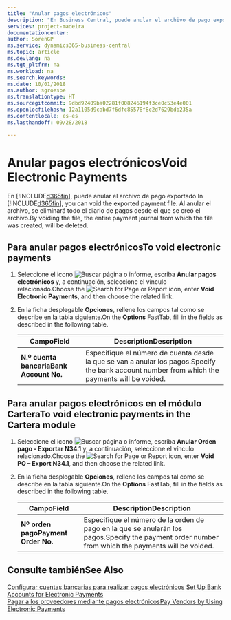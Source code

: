 ```yaml
---
title: "Anular pagos electrónicos"
description: "En Business Central, puede anular el archivo de pago exportado. Al anular el archivo, se eliminará todo el diario de pagos desde el que se creó el archivo."
services: project-madeira
documentationcenter: 
author: SorenGP
ms.service: dynamics365-business-central
ms.topic: article
ms.devlang: na
ms.tgt_pltfrm: na
ms.workload: na
ms.search.keywords: 
ms.date: 10/01/2018
ms.author: sgroespe
ms.translationtype: HT
ms.sourcegitcommit: 9dbd92409ba02281f008246194f3ce0c53e4e001
ms.openlocfilehash: 12a1105d9cabd7f6dfc85578f8c2d7629bdb235a
ms.contentlocale: es-es
ms.lasthandoff: 09/28/2018

---
```

# <a name="void-electronic-payments"></a><span data-ttu-id="51764-104">Anular pagos electrónicos</span><span class="sxs-lookup"><span data-stu-id="51764-104">Void Electronic Payments</span></span>
<span data-ttu-id="51764-105">En [!INCLUDE[d365fin](../../includes/d365fin_md.md)], puede anular el archivo de pago exportado.</span><span class="sxs-lookup"><span data-stu-id="51764-105">In [!INCLUDE[d365fin](../../includes/d365fin_md.md)], you can void the exported payment file.</span></span> <span data-ttu-id="51764-106">Al anular el archivo, se eliminará todo el diario de pagos desde el que se creó el archivo.</span><span class="sxs-lookup"><span data-stu-id="51764-106">By voiding the file, the entire payment journal from which the file was created, will be deleted.</span></span>  

## <a name="to-void-electronic-payments"></a><span data-ttu-id="51764-107">Para anular pagos electrónicos</span><span class="sxs-lookup"><span data-stu-id="51764-107">To void electronic payments</span></span>  

1.  <span data-ttu-id="51764-108">Seleccione el icono ![Buscar página o informe](../../media/ui-search/search_small.png "icono Buscar página o informe"), escriba **Anular pagos electrónicos** y, a continuación, seleccione el vínculo relacionado.</span><span class="sxs-lookup"><span data-stu-id="51764-108">Choose the ![Search for Page or Report](../../media/ui-search/search_small.png "Search for Page or Report icon") icon, enter **Void Electronic Payments**, and then choose the related link.</span></span>  
2.  <span data-ttu-id="51764-109">En la ficha desplegable **Opciones**, rellene los campos tal como se describe en la tabla siguiente.</span><span class="sxs-lookup"><span data-stu-id="51764-109">On the **Options** FastTab, fill in the fields as described in the following table.</span></span>  

    |<span data-ttu-id="51764-110">Campo</span><span class="sxs-lookup"><span data-stu-id="51764-110">Field</span></span>|<span data-ttu-id="51764-111">Description</span><span class="sxs-lookup"><span data-stu-id="51764-111">Description</span></span>|  
    |---------------------------------|---------------------------------------|  
    |<span data-ttu-id="51764-112">**N.º cuenta bancaria**</span><span class="sxs-lookup"><span data-stu-id="51764-112">**Bank Account No.**</span></span>|<span data-ttu-id="51764-113">Especifique el número de cuenta desde la que se van a anular los pagos.</span><span class="sxs-lookup"><span data-stu-id="51764-113">Specify the bank account number from which the payments will be voided.</span></span>|  

## <a name="to-void-electronic-payments-in-the-cartera-module"></a><span data-ttu-id="51764-114">Para anular pagos electrónicos en el módulo Cartera</span><span class="sxs-lookup"><span data-stu-id="51764-114">To void electronic payments in the Cartera module</span></span>  

1.  <span data-ttu-id="51764-115">Seleccione el icono ![Buscar página o informe](../../media/ui-search/search_small.png "icono Buscar página o informe"), escriba **Anular Orden pago - Exportar N34.1** y, a continuación, seleccione el vínculo relacionado.</span><span class="sxs-lookup"><span data-stu-id="51764-115">Choose the ![Search for Page or Report](../../media/ui-search/search_small.png "Search for Page or Report icon") icon, enter **Void PO – Export N34.1**, and then choose the related link.</span></span>  
2.  <span data-ttu-id="51764-116">En la ficha desplegable **Opciones**, rellene los campos tal como se describe en la tabla siguiente.</span><span class="sxs-lookup"><span data-stu-id="51764-116">On the **Options** FastTab, fill in the fields as described in the following table.</span></span>  

    |<span data-ttu-id="51764-117">Campo</span><span class="sxs-lookup"><span data-stu-id="51764-117">Field</span></span>|<span data-ttu-id="51764-118">Description</span><span class="sxs-lookup"><span data-stu-id="51764-118">Description</span></span>|  
    |---------------------------------|---------------------------------------|  
    |<span data-ttu-id="51764-119">**Nº orden pago**</span><span class="sxs-lookup"><span data-stu-id="51764-119">**Payment Order No.**</span></span>|<span data-ttu-id="51764-120">Especifique el número de la orden de pago en la que se anularán los pagos.</span><span class="sxs-lookup"><span data-stu-id="51764-120">Specify the payment order number from which the payments will be voided.</span></span>|  

## <a name="see-also"></a><span data-ttu-id="51764-121">Consulte también</span><span class="sxs-lookup"><span data-stu-id="51764-121">See Also</span></span>  
 <span data-ttu-id="51764-122">[Configurar cuentas bancarias para realizar pagos electrónicos](how-to-set-up-bank-accounts-for-electronic-payments.md) </span><span class="sxs-lookup"><span data-stu-id="51764-122">[Set Up Bank Accounts for Electronic Payments](how-to-set-up-bank-accounts-for-electronic-payments.md) </span></span>  
 [<span data-ttu-id="51764-123">Pagar a los proveedores mediante pagos electrónicos</span><span class="sxs-lookup"><span data-stu-id="51764-123">Pay Vendors by Using Electronic Payments</span></span>](how-to-pay-vendors-by-using-electronic-payments.md)

